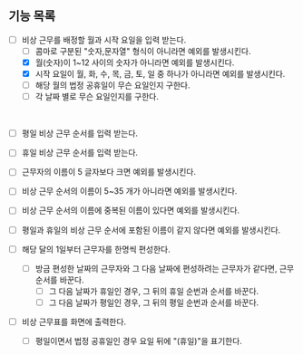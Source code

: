 ## 기능 목록
- [ ] 비상 근무를 배정할 월과 시작 요일을 입력 받는다.
    - [ ] 콤마로 구분된 "숫자,문자열" 형식이 아니라면 예외를 발생시킨다.
    - [x] 월(숫자)이 1~12 사이의 숫자가 아니라면 예외를 발생시킨다.
    - [x] 시작 요일이 월, 화, 수, 목, 금, 토, 일 중 하나가 아니라면 예외를 발생시킨다.
    - [ ] 해당 월의 법정 공휴일이 무슨 요일인지 구한다.
    - [ ] 각 날짜 별로 무슨 요일인지를 구한다.
<br>
  
- [ ] 평일 비상 근무 순서를 입력 받는다.
- [ ] 휴일 비상 근무 순서를 입력 받는다.


- [ ] 근무자의 이름이 5 글자보다 크면 예외를 발생시킨다.
  <br>

- [ ] 비상 근무 순서의 이름이 5~35 개가 아니라면 예외를 발생시킨다.
- [ ] 비상 근무 순서의 이름에 중복된 이름이 있다면 예외를 발생시킨다.
  <br>

- [ ] 평일과 휴일의 비상 근무 순서에 포함된 이름이 같지 않다면 예외를 발생시킨다.
  <br>

- [ ] 해당 달의 1일부터 근무자를 한명씩 편성한다.
    - [ ] 방금 편성한 날짜의 근무자와 그 다음 날짜에 편성하려는 근무자가 같다면, 근무 순서를 바꾼다.
        - [ ] 그 다음 날짜가 휴일인 경우, 그 뒤의 휴일 순번과 순서를 바꾼다.
        - [ ] 그 다음 날짜가 평일인 경우, 그 뒤의 평일 순번과 순서를 바꾼다.
          <br>

- [ ] 비상 근무표를 화면에 출력한다.
    - [ ] 평일이면서 법정 공휴일인 경우 요일 뒤에 "(휴일)"을 표기한다.
